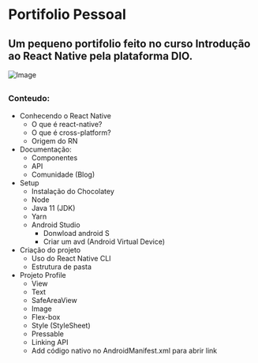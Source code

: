 # Portifolio Pessoal

## Um pequeno portifolio feito no curso Introdução ao React Native pela plataforma DIO.

![Image](https://user-images.githubusercontent.com/104866760/173128243-0e892966-bae5-4c3c-99dc-a8c76d085071.jpeg)

## 

### Conteudo:
- Conhecendo o React Native
  - O que é react-native?
  - O que é cross-platform?
  - Origem do RN
- Documentação:
  - Componentes
  - API
  - Comunidade (Blog)
- Setup
  - Instalação do Chocolatey
  - Node
  - Java 11 (JDK)
  - Yarn
  - Android Studio
    - Donwload android S
    - Criar um avd (Android Virtual Device)
- Criação do projeto
  - Uso do React Native CLI
  - Estrutura de pasta
- Projeto Profile
  - View
  - Text
  - SafeAreaView
  - Image
  - Flex-box
  - Style (StyleSheet)
  - Pressable
  - Linking API
  - Add código nativo no AndroidManifest.xml para abrir link
